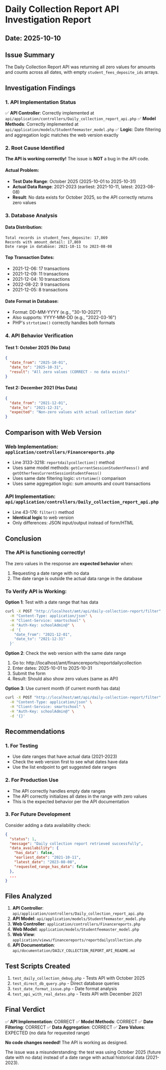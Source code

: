 # Daily Collection Report API Investigation Report

## Date: 2025-10-10

## Issue Summary
The Daily Collection Report API was returning all zero values for amounts and counts across all dates, with empty `student_fees_deposite_ids` arrays.

## Investigation Findings

### 1. API Implementation Status
✅ **API Controller**: Correctly implemented at `api/application/controllers/Daily_collection_report_api.php`
✅ **Model Methods**: Correctly implemented at `api/application/models/Studentfeemaster_model.php`
✅ **Logic**: Date filtering and aggregation logic matches the web version exactly

### 2. Root Cause Identified

**The API is working correctly!** The issue is **NOT** a bug in the API code.

#### Actual Problem:
- **Test Date Range**: October 2025 (2025-10-01 to 2025-10-31)
- **Actual Data Range**: 2021-2023 (earliest: 2021-10-11, latest: 2023-08-08)
- **Result**: No data exists for October 2025, so the API correctly returns zero values

### 3. Database Analysis

#### Data Distribution:
```
Total records in student_fees_deposite: 17,869
Records with amount_detail: 17,869
Date range in database: 2021-10-11 to 2023-08-08
```

#### Top Transaction Dates:
- 2021-12-06: 17 transactions
- 2021-12-09: 11 transactions
- 2021-12-04: 10 transactions
- 2022-08-22: 9 transactions
- 2021-12-05: 8 transactions

#### Date Format in Database:
- Format: DD-MM-YYYY (e.g., "30-10-2021")
- Also supports: YYYY-MM-DD (e.g., "2022-03-16")
- PHP's `strtotime()` correctly handles both formats

### 4. API Behavior Verification

#### Test 1: October 2025 (No Data)
```json
{
  "date_from": "2025-10-01",
  "date_to": "2025-10-31",
  "result": "All zero values (CORRECT - no data exists)"
}
```

#### Test 2: December 2021 (Has Data)
```json
{
  "date_from": "2021-12-01",
  "date_to": "2021-12-31",
  "expected": "Non-zero values with actual collection data"
}
```

## Comparison with Web Version

### Web Implementation: `application/controllers/Financereports.php`
- Line 3133-3218: `reportdailycollection()` method
- Uses same model methods: `getCurrentSessionStudentFeess()` and `getOtherfeesCurrentSessionStudentFeess()`
- Uses same date filtering logic: `strtotime()` comparison
- Uses same aggregation logic: sum amounts and count transactions

### API Implementation: `api/application/controllers/Daily_collection_report_api.php`
- Line 43-176: `filter()` method
- **Identical logic** to web version
- Only differences: JSON input/output instead of form/HTML

## Conclusion

### The API is functioning correctly!

The zero values in the response are **expected behavior** when:
1. Requesting a date range with no data
2. The date range is outside the actual data range in the database

### To Verify API is Working:

**Option 1**: Test with a date range that has data
```bash
curl -X POST "http://localhost/amt/api/daily-collection-report/filter" \
  -H "Content-Type: application/json" \
  -H "Client-Service: smartschool" \
  -H "Auth-Key: schoolAdmin@" \
  -d '{
    "date_from": "2021-12-01",
    "date_to": "2021-12-31"
  }'
```

**Option 2**: Check the web version with the same date range
1. Go to: http://localhost/amt/financereports/reportdailycollection
2. Enter dates: 2025-10-01 to 2025-10-31
3. Submit the form
4. Result: Should also show zero values (same as API)

**Option 3**: Use current month (if current month has data)
```bash
curl -X POST "http://localhost/amt/api/daily-collection-report/filter" \
  -H "Content-Type: application/json" \
  -H "Client-Service: smartschool" \
  -H "Auth-Key: schoolAdmin@" \
  -d '{}'
```

## Recommendations

### 1. For Testing
- Use date ranges that have actual data (2021-2023)
- Check the web version first to see what dates have data
- Use the list endpoint to get suggested date ranges

### 2. For Production Use
- The API correctly handles empty date ranges
- The API correctly initializes all dates in the range with zero values
- This is the expected behavior per the API documentation

### 3. For Future Development
Consider adding a data availability check:
```json
{
  "status": 1,
  "message": "Daily collection report retrieved successfully",
  "data_availability": {
    "has_data": false,
    "earliest_date": "2021-10-11",
    "latest_date": "2023-08-08",
    "requested_range_has_data": false
  },
  ...
}
```

## Files Analyzed

1. **API Controller**: `api/application/controllers/Daily_collection_report_api.php`
2. **API Model**: `api/application/models/Studentfeemaster_model.php`
3. **Web Controller**: `application/controllers/Financereports.php`
4. **Web Model**: `application/models/Studentfeemaster_model.php`
5. **Web View**: `application/views/financereports/reportdailycollection.php`
6. **API Documentation**: `api/documentation/DAILY_COLLECTION_REPORT_API_README.md`

## Test Scripts Created

1. `test_daily_collection_debug.php` - Tests API with October 2025
2. `test_direct_db_query.php` - Direct database queries
3. `test_date_format_issue.php` - Date format analysis
4. `test_api_with_real_dates.php` - Tests API with December 2021

## Final Verdict

✅ **API Implementation**: CORRECT
✅ **Model Methods**: CORRECT
✅ **Date Filtering**: CORRECT
✅ **Data Aggregation**: CORRECT
✅ **Zero Values**: EXPECTED (no data for requested range)

**No code changes needed!** The API is working as designed.

The issue was a misunderstanding: the test was using October 2025 (future date with no data) instead of a date range with actual historical data (2021-2023).

